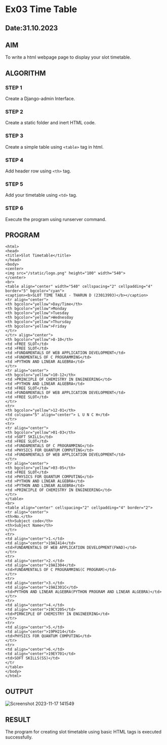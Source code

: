 # Ex03 Time Table
## Date:31.10.2023

## AIM
To write a html webpage page to display your slot timetable.

## ALGORITHM
### STEP 1
Create a Django-admin Interface.

### STEP 2
Create a static folder and inert HTML code.

### STEP 3
Create a simple table using ```<table>``` tag in html.

### STEP 4
Add header row using ```<th>``` tag.

### STEP 5
Add your timetable using ```<td>``` tag.

### STEP 6
Execute the program using runserver command.

## PROGRAM
~~~
<html>
<head>
<title>Slot Timetable</title>
</head>
<body>
<center>
<img src="/static/logo.png" height="100" width="540">
</center>
<br>
<table align="center" width="540" cellspacing="2" cellpadding="4" border="5" bgcolor="cyan">
<caption><b>SLOT TIME TABLE - THARUN D (23013993)</b></caption>
<tr align="center">
<th bgcolor="yellow">Day/Time</th>
<th bgcolor="yellow">Monday
<th bgcolor="yellow">Tuesday
<th bgcolor="yellow">Wednesday
<th bgcolor="yellow">Thursday
<th bgcolor="yellow">Friday
</tr>
</tr> align="center">
<th bgcolor="yellow">8-10</th>
<td >FREE SLOT</td>
<td >FREE SLOT</td>
<td >FUNDAMENTALS OF WEB APPLICATION DEVELOPMENT</td>
<td >FUNDMENTALS OF C PROGRAMMING</td>
<td >PYTHON AND LINEAR ALGEBRA</td>
</tr>
<tr align="center">
<th bgcolor="yellow">10-12</th>
<td >PRINCIPLE OF CHEMISTRY IN ENGINEERING</td>
<td >PYTHON AND LINEAR ALGEBRA</td>
<td >FREE SLOT</td>
<td >FUNDAMENTALS OF WEB APPLICATION DEVELOPMENT</td>
<td >FREE SLOT</td>
</tr>
<tr>
<th bgcolor="yellow">12-01</th>
<td colspan="5" align="center"> L U N C H</td>
</tr>
<tr>
<tr align="center">
<th bgcolor="yellow">01-03</th>
<td >SOFT SKILLS</td>
<td >FREE SLOT</td>
<td >FUNDAMENTALS OF C PROGRAMMING</td>
<td >PHYSICS FOR QUANTUM COMPUTING</td>
<td >FUNDAMENTALS OF WEB APPLICATION DEVELOPMENT</td>
</tr>
<tr align="center">
<th bgcolor="yellow">03-05</th>
<td >FREE SLOT</td>
<td >PHYSICS FOR QUANTUM COMPUTING</td>
<td >PYTHON AND LINEAR ALGEBRA</td>
<td >PYTHON AND LINEAR ALGEBRA</td>
<td >PRINCIPLE OF CHEMISTRY IN ENGINEERING</td>
</tr>
</table>
<br>
<table align="center" cellspacing="2" cellpadding="4" border="2">
<tr align="center">
<th>No.</th>
<th>Subject code</th>
<th>Subject Name</th>
</tr>
<tr>
<td align="center">1.</td>
<td align="center">19AI414</td>
<td>FUNDAMENTALS OF WEB APPLICATION DEVELOPMENT(FWAD)</td>
</tr>
<tr>
<td align="center">2.</td>
<td align="center">19AI304</td>
<td>FUNDAMENTALS OF C PROGRAMMING(C PROGRAM)</td>
</tr>
<tr>
<td align="center">3.</td>
<td align="center">19AI301C</td>
<td>PYTHON AND LINEAR ALGEBRA(PYTHON PROGRAM AND LINEAR ALGEBRA)</td>
</tr>
<tr>
<td align="center">4.</td>
<td align="center">19CY205</td>
<td>PIRNCIPLE OF CHEMISTRY IN ENGINEERING</td>
</tr>
<tr>
<td align="center">5.</td>
<td align="center">19PH214</td>
<td>PHYSICS FOR QUANTUM COMPUTING</td>
</tr>
<tr>
<td align="center">6.</td>
<td align="center">19EY701</td>
<td>SOFT SKILLS(SS)</td>
</tr
</table>
</body>
</html>
~~~

## OUTPUT
![Screenshot 2023-11-17 141549](https://github.com/THARUNDT/slot/assets/144871537/635dd099-7590-42c5-b29d-fa147edc8ecd)




## RESULT
The program for creating slot timetable using basic HTML tags is executed successfully.
